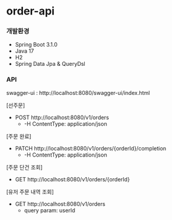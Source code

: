 # order-api

### 개발환경
- Spring Boot 3.1.0
- Java 17
- H2
- Spring Data Jpa & QueryDsl

### API
swagger-ui : http://localhost:8080/swagger-ui/index.html

[선주문]
- POST http://localhost:8080/v1/orders
  - -H ContentType: application/json

[주문 완료]
- PATCH http://localhost:8080/v1/orders/{orderId}/completion
    - -H ContentType: application/json

[주문 단건 조회]
- GET http://localhost:8080/v1/orders/{orderId}

[유저 주문 내역 조회]
- GET http://localhost:8080/v1/orders
  - query param: userId


